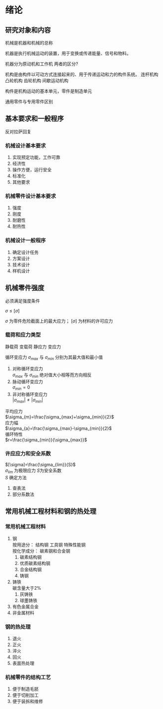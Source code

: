 # 绪论

## 研究对象和内容

机械是机器和机械的总称

机器是执行机械运动的装置，用于变换或传递能量、信号和物料。

机器分为原动机和工作机
两者的区分?

机构是由构件以可动方式连接起来的、用于传递运动和力的构件系统。
连杆机构 凸轮机构 齿轮机构 间歇运动机构

构件是机构运动的基本单元，零件是制造单元

通用零件与专用零件区别

## 基本要求和一般程序

反对拉萨回复

### 机械设计基本要求

1. 实现预定功能，工作可靠
2. 经济性
3. 操作方便，运行安全
4. 标准化
5. 其他要求

### 机械零件设计基本要求

1. 强度
2. 刚度
3. 耐磨性
4. 耐热性

### 机械设计一般程序

1. 确定设计任务
2. 方案设计
3. 技术设计
4. 样机设计

## 机械零件强度

必须满足强度条件

$\sigma \le [\sigma]$

 $\sigma$  为零件危险截面上的最大应力； $[\sigma]$  为材料的许可应力

### 载荷和应力类型

静载荷 变载荷 静应力 变应力

循环变应力
  $\sigma _{max}$   与    $\sigma_{min}$   分别为其最大值和最小值

1. 对称循环变应力  
  $\sigma _{max}$   与   $\sigma_{min}$   绝对值大小相等而方向相反
2. 脉动循环变应力  
   $\sigma_{min} = 0$
3. 非对称循环变应力  
   $\left | \sigma_{max}  \right | \ne \left | \sigma_{min}  \right |$

平均应力  
$\sigma_{m}=\frac{\sigma_{max}+\sigma_{min}}{2}$  
应力幅  
$\sigma_{a}=\frac{\sigma_{max}-\sigma_{min}}{2}$  
循环特性  
$r=\frac{\sigma_{min}}{\sigma_{max}}$  

### 许应应力和安全系数

$[\sigma]=\frac{\sigma_{lim}}{S}$  
 $\sigma_{lim}$ 为极限应力 $S$为安全系数  
 $S$ 确定方法  

1. 查表法
2. 部分系数法

## 常用机械工程材料和钢的热处理

### 常用机械工程材料

1. 钢  
按用途分：   结构钢 工具钢 特殊性能钢  
按化学成分： 碳素钢和合金钢  
   1. 碳素结构钢
   2. 优质碳素结构钢
   3. 合金结构钢
   4. 铸钢
2. 铸铁  
碳含量大于2%
   1. 灰铸铁
   2. 球墨铸铁
3. 有色金属合金
4. 非金属材料

### 钢的热处理

1. 退火
2. 正火
3. 淬火
4. 回火
5. 表面热处理

### 机械零件的结构工艺

1. 便于制造毛胚
2. 便于切削加工
3. 便于装拆和维修
